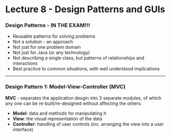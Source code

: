 # Lecture 8 - Design Patterns and GUIs

### Design Patterns - **IN THE EXAM!!!**
- Reusable patterns for solving problems
- Not a solution - an approach
- Not just for one problem domain
- Not just for Java (or any technology)
- Not describing a single class, but patterns of relationships and interactions
- Best practice to common situations, with well understood implications

---
### Design Pattern 1: Model-View-Controller (MVC)
**MVC** - separates the application desgin into 3 separate modules, of which any one can be re-built/re-designed without affecting the others.

- **Model**: data and methods for manipulating it
- **View**: the visual representation of the data
- **Controller**: handling of user controls (inc. arranging the view into a user interface)


